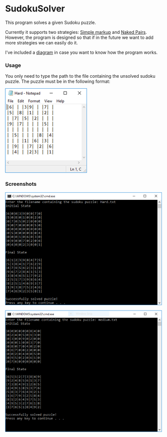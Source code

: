 # SudokuSolver
This program solves a given Sudoku puzzle.

Currently it supports two strategies: [Simple markup](http://www.mathrec.org/sudoku/markup.html) and [Naked Pairs](http://www.sudokuwiki.org/naked_candidates). However, the program is designed so that if in the future we want to add more strategies we can easily do it.

I've included a [diagram](photos/FlowChart.png) in case you want to know how the program works.

### Usage

You only need to type the path to the file containing the unsolved sudoku puzzle. The puzzle must be in the following format:

![sudoku](photos/screenshots/sudoku.PNG)

### Screenshots

![hard](photos/screenshots/hard.PNG)

![medium](photos/screenshots/medium.PNG)
